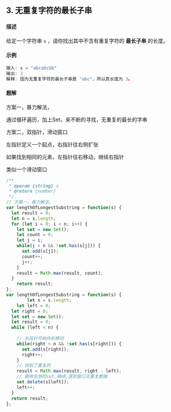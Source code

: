 ## 3. 无重复字符的最长子串



#### 描述

给定一个字符串 `s` ，请你找出其中不含有重复字符的 **最长子串** 的长度。



#### 示例

```js
输入: s = "abcabcbb"
输出: 3 
解释: 因为无重复字符的最长子串是 "abc"，所以其长度为 3。
```

#### 题解

方案一，暴力解法，

通过循环遍历，加上Set，来不断的寻找，无重复的最长的字串

方案二，双指针，滑动窗口

左指针定义一个起点，右指针往右侧扩张

如果找到相同的元素，左指针往右移动，继续右指针

类似一个滑动窗口

```js
/**
 * @param {string} s
 * @return {number}
 */
// 方案一，暴力解法，
var lengthOfLongestSubstring = function(s) {
  let result = 0;
  let n = s.length;
  for (let i = 0; i < n; i++) {
    let set = new Set();
    let count = 0;
    let j = i;
    while(j < n && !set.has(s[j])) {
      set.add(s[j]);
      count++;
      j++;
    }
    result = Math.max(result, count);
  }
	return result;
};
var lengthOfLongestSubstring = function(s) {
 		let n = s.length;
    let left = 0;
  let right = 0;
  let set = new Set();
  let result = 0;
  while (left < n) {
    
    // 右指针开始向右移动
    while(right < n && !set.has(s[right])) {
      set.add(s[right]);
      right++;
    }
    // 找到了重复的
    result = Math.max(result, right - left);
    // 删除左侧的set,继续,直到窗口无重复数据
    set.delete(s[left]);
    left++;
  }
  return result;
};


```



